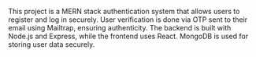This project is a MERN stack authentication system that allows users to register and log in securely. User verification is done via OTP sent to their email using Mailtrap, ensuring authenticity. The backend is built with Node.js and Express, while the frontend uses React. MongoDB is used for storing user data securely.
